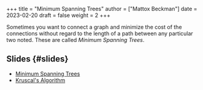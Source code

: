 +++
title = "Minimum Spanning Trees"
author = ["Mattox Beckman"]
date = 2023-02-20
draft = false
weight = 2
+++

Sometimes you want to connect a graph and minimize the cost of the connections without regard to the length of a path
between any particular two noted.  These are called _Minimum Spanning Trees_.


## Slides {#slides}

-   [Minimum Spanning Trees](/slides/minimum-spanning-trees.pdf)
-   [Kruscal's Algorithm](/slides/kruscals-algorithm.pdf)
